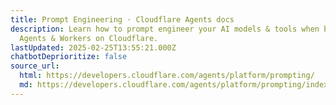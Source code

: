 ```yaml
---
title: Prompt Engineering · Cloudflare Agents docs
description: Learn how to prompt engineer your AI models & tools when building
  Agents & Workers on Cloudflare.
lastUpdated: 2025-02-25T13:55:21.000Z
chatbotDeprioritize: false
source_url:
  html: https://developers.cloudflare.com/agents/platform/prompting/
  md: https://developers.cloudflare.com/agents/platform/prompting/index.md
---
```


